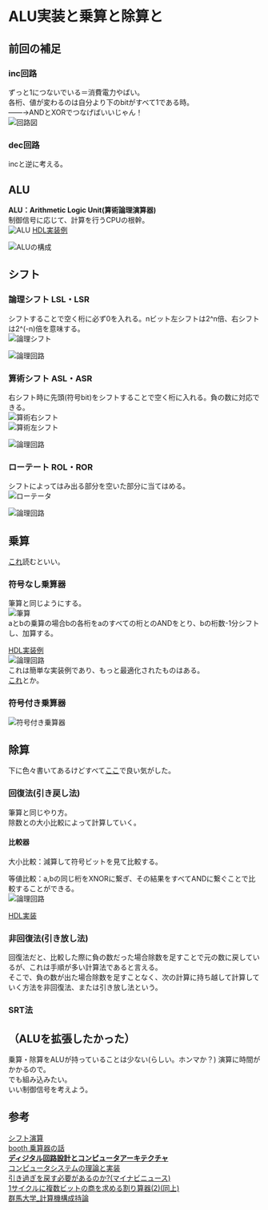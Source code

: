 # ALU実装と乗算と除算と
## 前回の補足
### inc回路
ずっと1につないでいる＝消費電力やばい。  
各桁、値が変わるのは自分より下のbitがすべて1である時。  
    ――→ANDとXORでつなげばいいじゃん！  
![回路図](./img/inc.png)  
  
### dec回路
incと逆に考える。  

## ALU
**ALU：Arithmetic Logic Unit(算術論理演算器)**  
制御信号に応じて、計算を行うCPUの根幹。  
![ALU](./img/alu.png)
[HDL実装例](https://github.com/NeM-T/hdl_practice/blob/master/alu/alu1.sv)  
  
![ALUの構成](./img/alu_a.png)  
  
## シフト
### 論理シフト LSL・LSR
シフトすることで空く桁に必ず0を入れる。nビット左シフトは2^n倍、右シフトは2^(-n)倍を意味する。  
![論理シフト](http://kccn.konan-u.ac.jp/information/cs/cyber03/images/ashcl.gif)  
  
![論理回路](./img/shift1.JPG)  
  
### 算術シフト ASL・ASR
右シフト時に先頭(符号bit)をシフトすることで空く桁に入れる。負の数に対応できる。  
![算術右シフト](http://kccn.konan-u.ac.jp/information/cs/cyber03/images/bshcr.gif)  
![算術左シフト](http://kccn.konan-u.ac.jp/information/cs/cyber03/images/bshcl.gif)  
  
![論理回路](./img/shift2.JPG)  
   
### ローテート ROL・ROR
シフトによってはみ出る部分を空いた部分に当てはめる。  
![ローテータ](https://cdn-ak.f.st-hatena.com/images/fotolife/s/s3cr3t/20190327/20190327225302.png)  
  
![論理回路](./img/rotate.png)
  
## 乗算
[これ](http://www.mais.cs.gunma-u.ac.jp/Lecture/lib/exe/fetch.php?media=lecturenote3.pdf)読むといい。
### 符号なし乗算器
筆算と同じようにする。  
![筆算](https://pds.exblog.jp/pds/1/201709/13/75/f0054075_23201334.png)  
aとbの乗算の場合bの各桁をaのすべての桁とのANDをとり、bの桁数-1分シフトし、加算する。
  
[HDL実装例](https://github.com/NeM-T/hdl_practice/blob/master/multiplier/multiplier2.sv)  
![論理回路](./img/multi.JPG)  
これは簡単な実装例であり、もっと最適化されたものはある。  
[これ](http://kivantium.hateblo.jp/entry/2016/12/08/000000)とか。  
  
### 符号付き乗算器
![符号付き乗算器](./img/multi.png)  
  
## 除算  
下に色々書いてあるけどすべて[ここ](http://www.mais.cs.gunma-u.ac.jp/Lecture/lib/exe/fetch.php?media=lecturenote4.pdf)で良い気がした。  
  
### 回復法(引き戻し法)  
筆算と同じやり方。  
除数との大小比較によって計算していく。  
  
#### 比較器
大小比較：減算して符号ビットを見て比較する。  
  
等値比較：a,bの同じ桁をXNORに繋ぎ、その結果をすべてANDに繋ぐことで比較することができる。  
![論理回路](./img/cmp_eq.png)  
  
  
[HDL実装]()  
  
### 非回復法(引き放し法)
回復法だと、比較した際に負の数だった場合除数を足すことで元の数に戻しているが、これは手順が多い計算法であると言える。  
そこで、負の数が出た場合除数を足すことなく、次の計算に持ち越して計算していく方法を非回復法、または引き放し法という。  

### SRT法

## （ALUを拡張したかった）
乗算・除算をALUが持っていることは少ない(らしい。ホンマか？) 演算に時間がかかるので。  
でも組み込みたい。   
いい制御信号を考えよう。
  
## 参考
[シフト演算](http://kccn.konan-u.ac.jp/information/cs/cyber03/cy3_shc.htm)  
[booth 乗算器の話](https://tom01h.exblog.jp/28143770/)  
[**ディジタル回路設計とコンピュータアーキテクチャ**](https://www.shoeisha.co.jp/book/detail/9784798147529)  
[コンピュータシステムの理論と実装](https://www.oreilly.co.jp/books/9784873117126/)  
[引き過ぎを戻す必要があるのか?(マイナビニュース)](https://news.mynavi.jp/article/architecture-85/)  
[1サイクルに複数ビットの商を求める割り算器(2)(同上)](https://news.mynavi.jp/article/architecture-88/)  
[群馬大学_計算機構成持論](http://www.mais.cs.gunma-u.ac.jp/Lecture/doku.php?id=computerarithmatic2019)  
